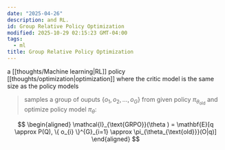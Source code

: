 ```yaml
---
date: "2025-04-26"
description: and RL.
id: Group Relative Policy Optimization
modified: 2025-10-29 02:15:23 GMT-04:00
tags:
  - ml
title: Group Relative Policy Optimization
---
```


a [[thoughts/Machine learning|RL]] policy [[thoughts/optimization|optimization]] where the critic model is the same size as the policy models

> samples a group of ouputs $\{ o_{1}, o_{2}, \dots, o_{G} \}$ from given policy $\pi_{\theta_{\text{old}}}$ and optimize policy model $\pi_{\theta }$:

$$
\begin{aligned}
\mathcal{I}_{\text{GRPO}}(\theta ) = \mathbf{E}[q \approx P(Q), \{ o_{i} \}^{G}_{i=1} \approx \pi_{\theta_{\text{old}}}(O|q)]
\end{aligned}
$$
